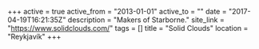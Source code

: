 +++
active = true
active_from = "2013-01-01"
active_to = ""
date = "2017-04-19T16:21:35Z"
description = "Makers of Starborne."
site_link = "https://www.solidclouds.com/"
tags = []
title = "Solid Clouds"
location = "Reykjavík"
+++
